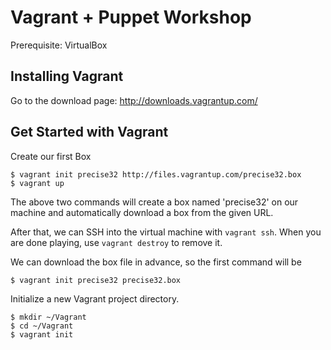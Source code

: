 Vagrant + Puppet Workshop
=

Prerequisite: VirtualBox

Installing Vagrant
-

Go to the download page: http://downloads.vagrantup.com/

Get Started with Vagrant
-

Create our first Box

```
$ vagrant init precise32 http://files.vagrantup.com/precise32.box
$ vagrant up
```

The above two commands will create a box named 'precise32' on 
our machine and automatically download a box from the given URL.

After that, we can SSH into the virtual machine with `vagrant ssh`. 
When you are done playing, use `vagrant destroy` to remove it.

We can download the box file in advance, so the first command will be 

```
$ vagrant init precise32 precise32.box
````

Initialize a new Vagrant project directory.

```
$ mkdir ~/Vagrant
$ cd ~/Vagrant
$ vagrant init
```



